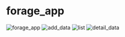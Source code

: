 # forage_app

![forage_app](https://user-images.githubusercontent.com/56432777/170812556-d2ecaf9d-d58b-4324-bf97-8a082ec4fc0c.jpg)
![add_data](https://user-images.githubusercontent.com/56432777/170812558-79b49e09-c246-4e34-b69d-4cbb7d045b27.jpg)
![list](https://user-images.githubusercontent.com/56432777/170812562-f82c4fd8-7b2e-407b-87d5-733d14e850e5.jpg)
![detail_data](https://user-images.githubusercontent.com/56432777/170812567-3ff2204f-8e09-4562-83d8-d665016d5df9.jpg)
